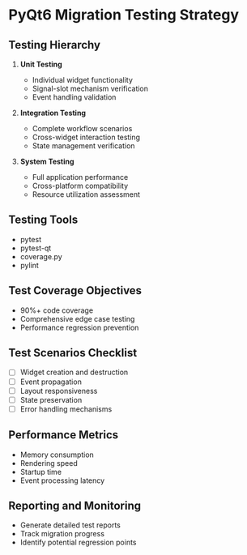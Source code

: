 # PyQt6 Migration Testing Strategy

## Testing Hierarchy
1. **Unit Testing**
   - Individual widget functionality
   - Signal-slot mechanism verification
   - Event handling validation

2. **Integration Testing**
   - Complete workflow scenarios
   - Cross-widget interaction testing
   - State management verification

3. **System Testing**
   - Full application performance
   - Cross-platform compatibility
   - Resource utilization assessment

## Testing Tools
- pytest
- pytest-qt
- coverage.py
- pylint

## Test Coverage Objectives
- 90%+ code coverage
- Comprehensive edge case testing
- Performance regression prevention

## Test Scenarios Checklist
- [ ] Widget creation and destruction
- [ ] Event propagation
- [ ] Layout responsiveness
- [ ] State preservation
- [ ] Error handling mechanisms

## Performance Metrics
- Memory consumption
- Rendering speed
- Startup time
- Event processing latency

## Reporting and Monitoring
- Generate detailed test reports
- Track migration progress
- Identify potential regression points

